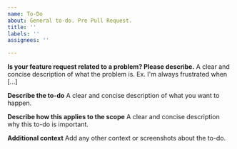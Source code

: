 ```yaml
---
name: To-Do
about: General to-do. Pre Pull Request.
title: ''
labels: ''
assignees: ''

---
```


**Is your feature request related to a problem? Please describe.**
A clear and concise description of what the problem is. Ex. I'm always frustrated when [...]

**Describe the to-do**
A clear and concise description of what you want to happen.

**Describe how this applies to the scope**
A clear and concise description why this to-do is important.

**Additional context**
Add any other context or screenshots about the to-do.
